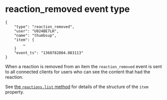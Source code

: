 # reaction_removed event type

	{
		"type": "reaction_removed",
		"user": "U024BE7LH",
		"name": "thumbsup",
		"item": {
			…
		}
		"event_ts": "1360782804.083113"
	}

When a reaction is removed from an item the `reaction_removed` event is sent to all connected
clients for users who can see the content that had the reaction.

See [the `reactions.list` method](/methods/reactions.list) for details of the
structure of the `item` property.
